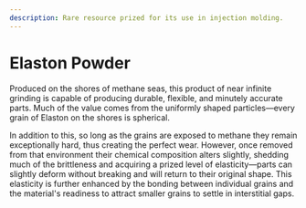 ```yaml
---
description: Rare resource prized for its use in injection molding.
---
```


# Elaston Powder

Produced on the shores of methane seas, this product of near infinite grinding is capable of producing durable, flexible, and minutely accurate parts. Much of the value comes from the uniformly shaped particles—every grain of Elaston on the shores is spherical.&#x20;

In addition to this, so long as the grains are exposed to methane they remain exceptionally hard, thus creating the perfect wear. However, once removed from that environment their chemical composition alters slightly, shedding much of the brittleness and acquiring a prized level of elasticity—parts can slightly deform without breaking and will return to their original shape. This elasticity is further enhanced by the bonding between individual grains and the material's readiness to attract smaller grains to settle in interstitial gaps.
